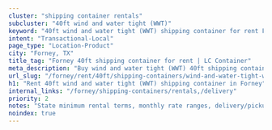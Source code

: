 ```yaml
---
cluster: "shipping container rentals"
subcluster: "40ft wind and water tight (WWT)"
keyword: "40ft wind and water tight (WWT) shipping container for rent Forney, TX"
intent: "Transactional-Local"
page_type: "Location-Product"
city: "Forney, TX"
title_tag: "Forney 40ft shipping container for rent | LC Container"
meta_description: "Buy wind and water tight (WWT) 40ft shipping container rent with local delivery in Forney, TX. LC Container — local Since 2003. Request a fast quote today."
url_slug: "/forney/rent/40ft/shipping-containers/wind-and-water-tight-wwt"
h1: "Rent 40ft wind and water tight (WWT) shipping container in Forney"
internal_links: "/forney/shipping-containers/rentals,/delivery"
priority: 2
notes: "State minimum rental terms, monthly rate ranges, delivery/pickup fees, service area."
noindex: true
---
```


<!-- TODO: Add unique city/inventory copy, images, and internal links here. -->
